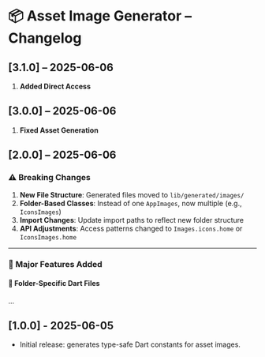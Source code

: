 # 📦 Asset Image Generator – Changelog

## [3.1.0] – 2025-06-06
1. **Added Direct Access**
## [3.0.0] – 2025-06-06
1. **Fixed Asset Generation**
## [2.0.0] – 2025-06-06

### ⚠️ Breaking Changes

1. **New File Structure**: Generated files moved to `lib/generated/images/`
2. **Folder-Based Classes**: Instead of one `AppImages`, now multiple (e.g., `IconsImages`)
3. **Import Changes**: Update import paths to reflect new folder structure
4. **API Adjustments**: Access patterns changed to `Images.icons.home` or `IconsImages.home`

---

### 🚀 Major Features Added

#### **🔁 Folder-Specific Dart Files**
...

## [1.0.0] - 2025-06-05
- Initial release: generates type-safe Dart constants for asset images.

